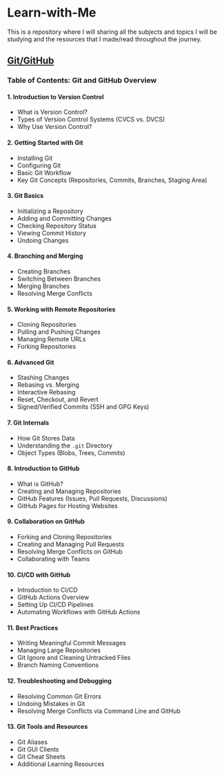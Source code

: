 # Learn-with-Me
This is a repository where I will sharing all the subjects and topics I will be studying and the resources that I made/read throughout the journey.

## [Git/GitHub](https://www.notion.so/Learning-Git-GitHub-18719696458780e8bb6bc7c597293c00?pvs=4)
### **Table of Contents: Git and GitHub Overview**

#### **1. Introduction to Version Control**
- What is Version Control?
- Types of Version Control Systems (CVCS vs. DVCS)
- Why Use Version Control?

#### **2. Getting Started with Git**
- Installing Git
- Configuring Git
- Basic Git Workflow
- Key Git Concepts (Repositories, Commits, Branches, Staging Area)

#### **3. Git Basics**
- Initializing a Repository
- Adding and Committing Changes
- Checking Repository Status
- Viewing Commit History
- Undoing Changes

#### **4. Branching and Merging**
- Creating Branches
- Switching Between Branches
- Merging Branches
- Resolving Merge Conflicts

#### **5. Working with Remote Repositories**
- Cloning Repositories
- Pulling and Pushing Changes
- Managing Remote URLs
- Forking Repositories

#### **6. Advanced Git**
- Stashing Changes
- Rebasing vs. Merging
- Interactive Rebasing
- Reset, Checkout, and Revert
- Signed/Verified Commits (SSH and GPG Keys)

#### **7. Git Internals**
- How Git Stores Data
- Understanding the `.git` Directory
- Object Types (Blobs, Trees, Commits)

#### **8. Introduction to GitHub**
- What is GitHub?
- Creating and Managing Repositories
- GitHub Features (Issues, Pull Requests, Discussions)
- GitHub Pages for Hosting Websites

#### **9. Collaboration on GitHub**
- Forking and Cloning Repositories
- Creating and Managing Pull Requests
- Resolving Merge Conflicts on GitHub
- Collaborating with Teams

#### **10. CI/CD with GitHub**
- Introduction to CI/CD
- GitHub Actions Overview
- Setting Up CI/CD Pipelines
- Automating Workflows with GitHub Actions

#### **11. Best Practices**
- Writing Meaningful Commit Messages
- Managing Large Repositories
- Git Ignore and Cleaning Untracked Files
- Branch Naming Conventions

#### **12. Troubleshooting and Debugging**
- Resolving Common Git Errors
- Undoing Mistakes in Git
- Resolving Merge Conflicts via Command Line and GitHub

#### **13. Git Tools and Resources**
- Git Aliases
- Git GUI Clients
- Git Cheat Sheets
- Additional Learning Resources
